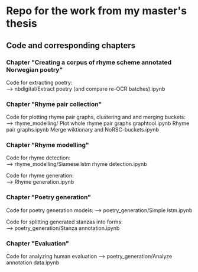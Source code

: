 # Repo for the work from my master's thesis

## Code and corresponding chapters
### Chapter "Creating a corpus of rhyme scheme annotated Norwegian poetry" 
Code for extracting poetry:  
--> nbdigital/Extract poetry (and compare re-OCR batches).ipynb

### Chapter "Rhyme pair collection"
Code for plotting rhyme pair graphs, clustering and and merging buckets:  
--> rhyme_modelling/
    Plot whole rhyme pair graphs graphtool.ipynb
    Rhyme pair graphs.ipynb
    Merge wiktionary and NoRSC-buckets.ipynb
    
    
### Chapter "Rhyme modelling"
Code for rhyme detection:  
--> rhyme_modelling/Siamese lstm rhyme detection.ipynb

Code for rhyme generation:  
--> Rhyme generation.ipynb

### Chapter "Poetry generation"
Code for poetry generation models:
--> poetry_generation/Simple lstm.ipynb

Code for splitting generated stanzas into forms:  
--> poetry_generation/Stanza annotation.ipynb

### Chapter "Evaluation"
Code for analyzing human evaluation
--> poetry_generation/Analyze annotation data.ipynb
